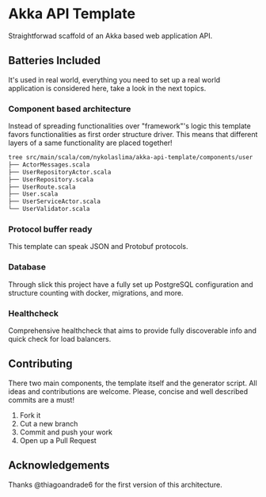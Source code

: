 # Akka API Template

Straightforwad scaffold of an Akka based web application API.

## Batteries Included

It's used in real world, everything you need to set up a real world application is considered here, take a look in the
next topics.

### Component based architecture

Instead of spreading functionalities over "framework"'s logic this template favors functionalities as first order
structure driver. This means that different layers of a same functionality are placed together!

```sh
tree src/main/scala/com/nykolaslima/akka-api-template/components/user
├── ActorMessages.scala
├── UserRepositoryActor.scala
├── UserRepository.scala
├── UserRoute.scala
├── User.scala
├── UserServiceActor.scala
└── UserValidator.scala
```

### Protocol buffer ready

This template can speak JSON and Protobuf protocols.

### Database

Through slick this project have a fully set up PostgreSQL configuration and structure counting with docker, migrations,
and more.

### Healthcheck

Comprehensive healthcheck that aims to provide fully discoverable info and quick check for load balancers.

## Contributing

There two main components, the template itself and the generator script. All ideas and contributions are welcome. Please,
concise and well described commits are a must!

1. Fork it
2. Cut a new branch
3. Commit and push your work
4. Open up a Pull Request

## Acknowledgements

Thanks @thiagoandrade6 for the first version of this architecture.
